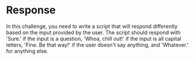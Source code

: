 # Response

In this challenge, you need to write a script that will respond differently based on the input provided by the user. The script should respond with 'Sure.' if the input is a question, 'Whoa, chill out!' if the input is all capital letters, 'Fine. Be that way!' if the user doesn't say anything, and 'Whatever.' for anything else.
